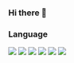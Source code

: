### Hi there 👋

### Language
<a><img src="https://img.shields.io/badge/HTML5-E34F26?style=flat-square&logo=HTML5&logoColor=white"/></a>
<a><img src="https://img.shields.io/badge/CSS3-1572B6?style=flat-square&logo=CSS3&logoColor=white"/></a>
<a><img src="https://img.shields.io/badge/JypeScript-F7DF1E?style=flat-square&logo=JavaScript&logoColor=white"/></a>
<a><img src="https://img.shields.io/badge/Typescript-3178C6?style=flat-square&logo=Typescript&logoColor=white"/></a>
<a><img src="https://img.shields.io/badge/Python-3776AB?style=flat-square&logo=Python&logoColor=white"/></a>
<a><img src="https://img.shields.io/badge/Java-007396?style=flat-square&logo=Java&logoColor=white"/></a>

<!-- ### FE
<a><img src="https://img.shields.io/badge/React-61DAFB?style=flat-square&logo=React&logoColor=white"/></a>
<a><img src="https://img.shields.io/badge/Next.js-000000?style=flat-square&logo=Next.js&logoColor=white"/></a>
<a><img src="https://img.shields.io/badge/Typescript-3178C6?style=flat-square&logo=Typescript&logoColor=white"/></a>

### BE
<a><img src="https://img.shields.io/badge/Django-092E20?style=flat-square&logo=Django&logoColor=white"/></a> -->

<!--
**smingi/smingi** is a ✨ _special_ ✨ repository because its `README.md` (this file) appears on your GitHub profile.

Here are some ideas to get you started:

- 🔭 I’m currently working on ...
- 🌱 I’m currently learning ...
- 👯 I’m looking to collaborate on ...
- 🤔 I’m looking for help with ...
- 💬 Ask me about ...
- 📫 How to reach me: ...
- 😄 Pronouns: ...
- ⚡ Fun fact: ...
-->
